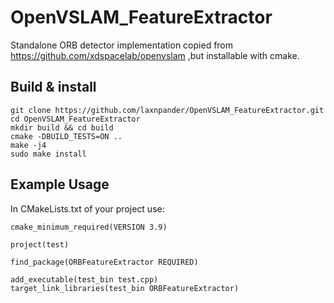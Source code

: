 # OpenVSLAM_FeatureExtractor

Standalone ORB detector implementation copied from https://github.com/xdspacelab/openvslam ,but installable with cmake.

## Build & install

```
git clone https://github.com/laxnpander/OpenVSLAM_FeatureExtractor.git
cd OpenVSLAM_FeatureExtractor
mkdir build && cd build
cmake -DBUILD_TESTS=ON ..
make -j4
sudo make install
```

## Example Usage

In CMakeLists.txt of your project use:

```
cmake_minimum_required(VERSION 3.9)

project(test)

find_package(ORBFeatureExtractor REQUIRED)

add_executable(test_bin test.cpp)
target_link_libraries(test_bin ORBFeatureExtractor)
```